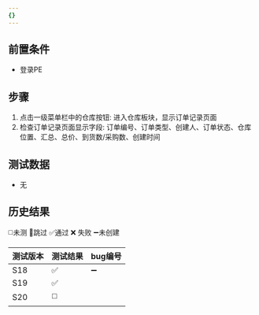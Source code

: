 ```yaml
---
{}
---
```



## 前置条件

- 登录PE

## 步骤

1. 点击一级菜单栏中的仓库按钮: 进入仓库板块，显示订单记录页面
2. 检查订单记录页面显示字段: 订单编号、订单类型、创建人、订单状态、仓库位置、汇总、总价、到货数/采购数、创建时间

## 测试数据

- 无

## 历史结果
 ◻️未测    🚫跳过     ✅通过    ❌ 失败    ➖未创建
 
| 测试版本 | 测试结果 | bug编号 |
| ---- | ---- | ---- |
| S18 | ✅ | ➖ |
| S19 | ✅ |  |
| S20 | ◻️ |  |
